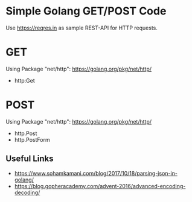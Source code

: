 # Simple Golang GET/POST Code

Use https://reqres.in as sample REST-API for HTTP requests.

# GET
Using Package "net/http": https://golang.org/pkg/net/http/
- http:Get

# POST
Using Package "net/http": https://golang.org/pkg/net/http/
- http.Post
- http.PostForm

## Useful Links
- https://www.sohamkamani.com/blog/2017/10/18/parsing-json-in-golang/
- https://blog.gopheracademy.com/advent-2016/advanced-encoding-decoding/
